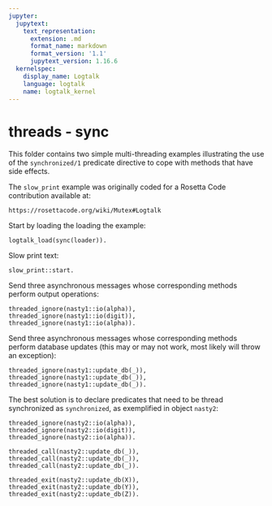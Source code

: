 ```yaml
---
jupyter:
  jupytext:
    text_representation:
      extension: .md
      format_name: markdown
      format_version: '1.1'
      jupytext_version: 1.16.6
  kernelspec:
    display_name: Logtalk
    language: logtalk
    name: logtalk_kernel
---
```


<!--
________________________________________________________________________

This file is part of Logtalk <https://logtalk.org/>  
SPDX-FileCopyrightText: 1998-2025 Paulo Moura <pmoura@logtalk.org>  
SPDX-License-Identifier: Apache-2.0

Licensed under the Apache License, Version 2.0 (the "License");
you may not use this file except in compliance with the License.
You may obtain a copy of the License at

    http://www.apache.org/licenses/LICENSE-2.0

Unless required by applicable law or agreed to in writing, software
distributed under the License is distributed on an "AS IS" BASIS,
WITHOUT WARRANTIES OR CONDITIONS OF ANY KIND, either express or implied.
See the License for the specific language governing permissions and
limitations under the License.
________________________________________________________________________
-->

# threads - sync

This folder contains two simple multi-threading examples illustrating the 
use of the `synchronized/1` predicate directive to cope with methods that 
have side effects.

The `slow_print` example was originally coded for a Rosetta Code contribution
available at:

	https://rosettacode.org/wiki/Mutex#Logtalk

Start by loading the loading the example:

```logtalk
logtalk_load(sync(loader)).
```

Slow print text:

```logtalk
slow_print::start.
```

<!--
abc
123
abc
123
abc
123
abc
123
abc
...
-->

Send three asynchronous messages whose corresponding methods perform output operations:

```logtalk
threaded_ignore(nasty1::io(alpha)), threaded_ignore(nasty1::io(digit)), threaded_ignore(nasty1::io(alpha)).
```

<!--
a0ab1bc2c3ddefef45gg6hh7ii8jkjk9
llmmnnopopqqrrsstztzyyxxwwuv
uv

true.
-->

Send three asynchronous messages whose corresponding methods perform database updates
(this may or may not work, most likely will throw an exception):

```logtalk
threaded_ignore(nasty1::update_db(_)), threaded_ignore(nasty1::update_db(_)), threaded_ignore(nasty1::update_db(_)).
```

<!--
false.
-->

The best solution is to declare predicates that need to be thread synchronized as `synchronized`,
as exemplified in object `nasty2`:

```logtalk
threaded_ignore(nasty2::io(alpha)), threaded_ignore(nasty2::io(digit)), threaded_ignore(nasty2::io(alpha)).
```

<!--
abcdefghijklmnopqrstzyxwuv
0123456789
abcdefghijklmnopqrstzyxwuv

true.
-->

```logtalk
threaded_call(nasty2::update_db(_)), threaded_call(nasty2::update_db(_)), threaded_call(nasty2::update_db(_)).
```

<!--
true.
-->

```logtalk
threaded_exit(nasty2::update_db(X)), threaded_exit(nasty2::update_db(Y)), threaded_exit(nasty2::update_db(Z)).
```

<!--
X = 1
Y = 2
Z = 3 

true.
-->
